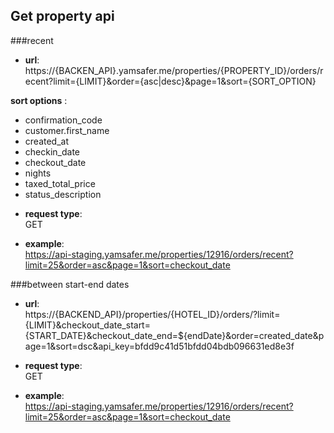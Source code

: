 ## Get property api  
###recent
* **url**:  
https://{BACKEN_API}.yamsafer.me/properties/{PROPERTY_ID}/orders/recent?limit={LIMIT}&order={asc|desc}&page=1&sort={SORT_OPTION}  

**sort options** :  

- confirmation_code
- customer.first_name
- created_at
- checkin_date
- checkout_date
- nights
- taxed_total_price
- status_description

* **request type**:  
GET  

* **example**:  
https://api-staging.yamsafer.me/properties/12916/orders/recent?limit=25&order=asc&page=1&sort=checkout_date

###between start-end dates 
* **url**:  
https://{BACKEND_API}/properties/{HOTEL_ID}/orders/?limit={LIMIT}&checkout_date_start={START_DATE}&checkout_date_end=${endDate}&order=created_date&page=1&sort=dsc&api_key=bfdd9c41d51bfdd04bdb096631ed8e3f  
* **request type**:  
GET  

* **example**:  
https://api-staging.yamsafer.me/properties/12916/orders/recent?limit=25&order=asc&page=1&sort=checkout_date

